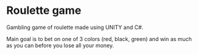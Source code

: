 # Roulette game

Gambling game of roulette made using UNITY and C#.

Main goal is to bet on one of 3 colors (red, black, green) and win as much as you can before you lose all your money.
